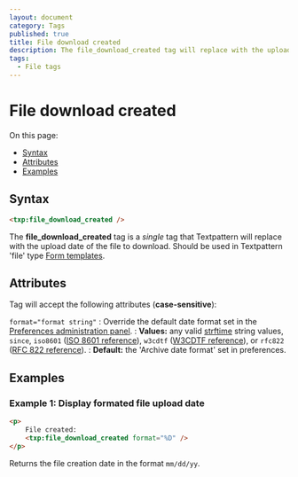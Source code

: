 ```yaml
---
layout: document
category: Tags
published: true
title: File download created
description: The file_download_created tag will replace with the upload date of the file to download.
tags:
  - File tags
---
```


# File download created

On this page:

* [Syntax](#syntax)
* [Attributes](#attributes)
* [Examples](#examples)

## Syntax

~~~ html
<txp:file_download_created />
~~~

The **file_download_created** tag is a *single* tag that Textpattern will replace with the upload date of the file to download. Should be used in Textpattern 'file' type [Form templates](https://docs.textpattern.io/themes/form-templates-explained).

## Attributes

Tag will accept the following attributes (**case-sensitive**):

`format="format string"`
: Override the default date format set in the [Preferences administration panel](https://docs.textpattern.io/administration/preferences-panel).
: **Values:** any valid [strftime](http://php.net/strftime) string values, `since`, `iso8601` ([ISO 8601 reference](http://en.wikipedia.org/wiki/ISO_8601)), `w3cdtf` ([W3CDTF reference](http://www.w3.org/TR/NOTE-datetime)), or `rfc822` ([RFC 822 reference](http://www.w3.org/Protocols/rfc822/#z28)).
: **Default:** the 'Archive date format' set in preferences.

## Examples

### Example 1: Display formated file upload date

~~~ html
<p>
    File created:
    <txp:file_download_created format="%D" />
</p>
~~~

Returns the file creation date in the format `mm/dd/yy`.
